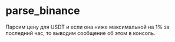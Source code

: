 # parse_binance
Парсим цену для USDT и если она ниже максимальной на 1% за последний час, то выводим сообщение об этом в консоль. 
